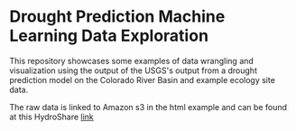# Drought Prediction Machine Learning Data Exploration

This repository showcases some examples of data wrangling and visualization using the output of the USGS's output from a drought prediction model on the Colorado River Basin and example ecology site data.

The raw data is linked to Amazon s3 in the html example and can be found at this HydroShare [link](https://www.hydroshare.org/resource/9024db8a67fd4afdab2358d1b75e7e85/)


